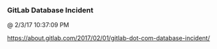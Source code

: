 ﻿

### GitLab Database Incident
@ 2/3/17 10:37:09 PM

https://about.gitlab.com/2017/02/01/gitlab-dot-com-database-incident/

